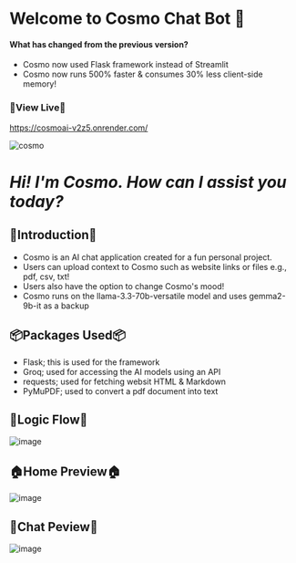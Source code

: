 # Welcome to Cosmo Chat Bot 🥳

#### What has changed from the previous version?
- Cosmo now used Flask framework instead of Streamlit
- Cosmo now runs 500% faster & consumes 30% less client-side memory!

### 🚀View Live🚀
https://cosmoai-v2z5.onrender.com/

![cosmo](https://github.com/user-attachments/assets/36f0f914-0296-49c3-9440-eb463563b6a8)

# _Hi! I'm Cosmo. How can I assist you today?_

## 👋Introduction👋
- Cosmo is an AI chat application created for a fun personal project.
- Users can upload context to Cosmo such as website links or files e.g., pdf, csv, txt!
- Users also have the option to change Cosmo's mood!
- Cosmo runs on the llama-3.3-70b-versatile model and uses gemma2-9b-it as a backup

## 📦Packages Used📦
- Flask; this is used for the framework
- Groq; used for accessing the AI models using an API
- requests; used for fetching websit HTML & Markdown
- PyMuPDF; used to convert a pdf document into text 

## 🧠Logic Flow🧠
![image](https://github.com/user-attachments/assets/39f0c053-a399-4f45-9d41-712df3e6dbc1)


## 🏠Home Preview🏠
![image](https://github.com/user-attachments/assets/74b90f94-ca0f-4b5d-b9e8-c616697d5968)

## 💭Chat Peview💭
![image](https://github.com/user-attachments/assets/2590bb56-e61d-43c1-b6d6-69f837ee5844)


